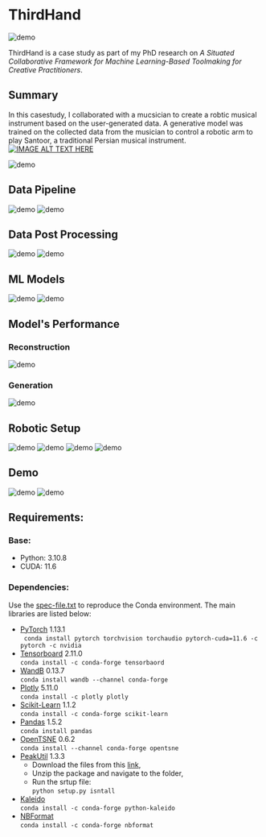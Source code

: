 # ThirdHand
![demo](./media/visualizations/thirdHand_hero_image.jpg)


ThirdHand is a case study as part of my  PhD research on *A Situated Collaborative Framework for
Machine Learning-Based Toolmaking for Creative Practitioners*.  

## Summary
In this casestudy, I collaborated with a mucsician to create a robtic musical instrument based on the user-generated data. A generative model was trained on the collected data from the musician to control a robotic arm to play Santoor, a traditional Persian musical instrument. 
[![IMAGE ALT TEXT HERE](https://img.youtube.com/vi/mLxlOaPRUNs/0.jpg)](https://www.youtube.com/watch?v=mLxlOaPRUNs)


![demo](./media/visualizations/Picture1.png)


## Data Pipeline
![demo](./media/visualizations/63_a.png)
![demo](./media/visualizations/59.jpg)

## Data Post Processing
![demo](./media/visualizations/72.png)
![demo](./media/visualizations/73.png)

## ML Models
![demo](./media/visualizations/75.png)
![demo](./media/visualizations/74.png)

## Model's Performance
### Reconstruction
![demo](./media/visualizations/78.png)
### Generation
![demo](./media/visualizations/79_c.png)

## Robotic Setup
![demo](./media/visualizations/80.png)
![demo](./media/visualizations/83.png)
![demo](./media/visualizations/81_a.jpg)
![demo](./media/visualizations/81_b.jpg)

## Demo
![demo](./media/visualizations/motion_type.gif)
![demo](./media/visualizations/87.jpg)


## Requirements:
### Base:
* Python: 3.10.8
* CUDA: 11.6

### Dependencies:
Use the [spec-file.txt](spec-file.txt) to reproduce the Conda environment. The main libraries are listed below:
* [PyTorch](https://pytorch.org/get-started/locally/) 1.13.1 <br>
    ``` conda install pytorch torchvision torchaudio pytorch-cuda=11.6 -c pytorch -c nvidia```
* [Tensorboard](https://www.tensorflow.org/tensorboard) 2.11.0 <br>
    ```conda install -c conda-forge tensorbaord```
* [WandB](https://wandb.ai/site) 0.13.7 <br>
    ```conda install wandb --channel conda-forge```
* [Plotly](https://plotly.com/) 5.11.0 <br>
    ```conda install -c plotly plotly```
* [Scikit-Learn](https://scikit-learn.org/) 1.1.2 <br>
    ```conda install -c conda-forge scikit-learn```
* [Pandas](https://pandas.pydata.org/) 1.5.2 <br>
    ```conda install pandas```
* [OpenTSNE](https://opentsne.readthedocs.io/en/latest/index.html) 0.6.2 <br>
    ```conda install --channel conda-forge opentsne```
* [PeakUtil](https://peakutils.readthedocs.io/en/latest/#installation) 1.3.3
    * Download the files from this [link](https://zenodo.org/record/887917#.Y7RLnnbMIuU),
    * Unzip the package and navigate to the folder,
    * Run the srtup file:<br>
    ```python setup.py isntall```
* [Kaleido](https://pypi.org/project/kaleido/#description) <br>
    ```conda install -c conda-forge python-kaleido```
* [NBFormat](https://pypi.org/project/nbformat/) <br>
    ```conda install -c conda-forge nbformat```